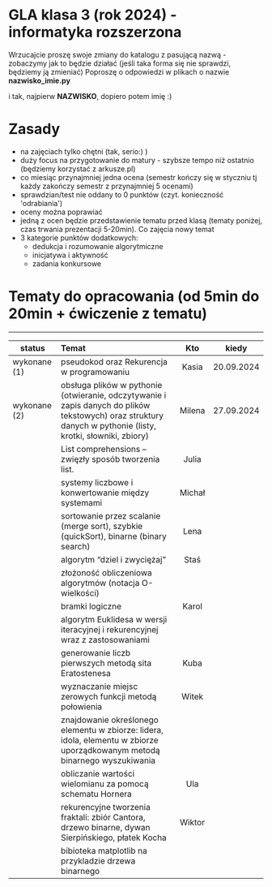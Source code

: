 # GLA klasa 3 (rok 2024) - informatyka rozszerzona 
Wrzucajcie proszę swoje zmiany do katalogu z pasującą nazwą - zobaczymy jak to będzie działać (jeśli taka forma się nie sprawdzi, będziemy ją zmieniać)
Poproszę o odpowiedzi w plikach o nazwie **nazwisko_imie.py** 

i tak, najpierw **NAZWISKO**, dopiero potem imię :)

# Zasady
- na zajęciach tylko chętni (tak, serio:) )
- duży focus na przygotowanie do matury - szybsze tempo niż ostatnio (będziemy korzystać z arkusze.pl)
- co miesiąc przynajmniej jedna ocena (semestr kończy się w styczniu tj każdy zakończy semestr z przynajmniej 5 ocenami)
- sprawdzian/test nie oddany to 0 punktów (czyt. konieczność 'odrabiania')
- oceny można poprawiać
- jedną z ocen będzie przedstawienie tematu przed klasą (tematy poniżej, czas trwania prezentacji 5-20min). Co zajęcia nowy temat
- 3 kategorie punktów dodatkowych:
    - dedukcja i rozumowanie algorytmiczne
    - inicjatywa i aktywność
    - zadania konkursowe
  
# Tematy do opracowania (od 5min do 20min + ćwiczenie z tematu)
---------
| status | Temat                                                                                                | Kto                   | kiedy |
| --- | :----------------                                                                                       | :------:              | :----: |
| wykonane (1) | pseudokod oraz Rekurencja w programowaniu                                                                  |   Kasia               | 20.09.2024 |
| wykonane (2) | obsługa plików w pythonie (otwieranie, odczytywanie i zapis danych do plików tekstowych) oraz struktury danych w pythonie (listy, krotki, słowniki, zbiory)        |    Milena  |  27.09.2024 |
|  | List comprehensions – zwięzły sposób tworzenia list.                                                       |   Julia                   |                              |
|  | systemy liczbowe i konwertowanie między systemami                                                          |   Michał                   |                              |   
|  | sortowanie przez scalanie (merge sort), szybkie (quickSort), binarne (binary search)                       |   Lena                |                              |
|  | algorytm “dziel i zwyciężaj”                                                                               |   Staś                |                              |
|  | złożoność obliczeniowa algorytmów (notacja O-wielkości)                                                    |                      |                              |
|  | bramki logiczne                                                                                            |   Karol               |                              |
|  | algorytm Euklidesa w wersji iteracyjnej i rekurencyjnej wraz z zastosowaniami                              |                      |                              |
|  | generowanie liczb pierwszych metodą sita Eratostenesa                                                      |   Kuba                |                              |
|  | wyznaczanie miejsc zerowych funkcji metodą połowienia                                                      |   Witek               |                              |
|  | znajdowanie określonego elementu w zbiorze: lidera, idola, elementu w zbiorze uporządkowanym metodą binarnego wyszukiwania         |           |                  |
|  | obliczanie wartości wielomianu za pomocą schematu Hornera                                                  |   Ula                 |                              |
|  | rekurencyjne tworzenia fraktali: zbiór Cantora, drzewo binarne, dywan Sierpińskiego, płatek Kocha          |   Wiktor              |                              |
|  | bibioteka matplotlib na przykladzie drzewa binarnego                                                       |                      |                                |



      
